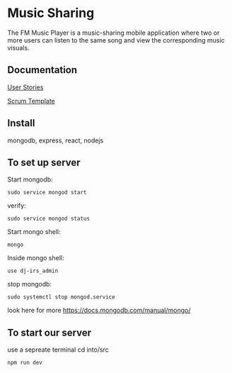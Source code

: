 # Music Sharing
The FM Music Player is a music-sharing mobile application where two or more users can listen to the same song and view the corresponding music visuals. 

## Documentation
[User Stories](https://docs.google.com/document/d/1wzlLbw7m6ggItiiTl4VYiQNSGIIzgpAHu4oyI8SCSow/edit?usp=sharing)

[Scrum Template](https://docs.google.com/spreadsheets/d/1nhRw-kVF4KX5-mIonh-vHwY4g8o0PF9JAonYF4kTRXc/edit?usp=sharing)

## Install 
mongodb,
express,
react,
nodejs

## To set up server
Start mongodb:

	sudo service mongod start

verify:

	sudo service mongod status

Start mongo shell:

	mongo 

Inside mongo shell:

	use dj-irs_admin


stop mongodb:

	sudo systemctl stop mongod.service

look here for more 
https://docs.mongodb.com/manual/mongo/

## To start our server

use a sepreate terminal
cd into/src

	npm run dev
